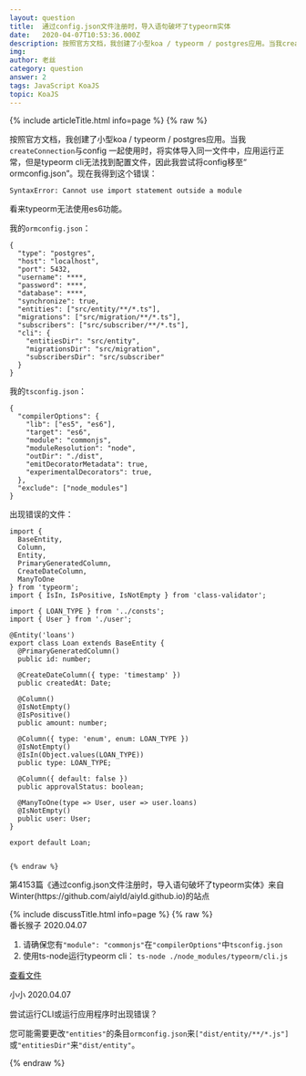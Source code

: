 ```yaml
---
layout: question
title:  通过config.json文件注册时，导入语句破坏了typeorm实体
date:   2020-04-07T10:53:36.000Z
description: 按照官方文档，我创建了小型koa / typeorm / postgres应用。当我createConnection与config 一起使用时，将实体导入...
img: 
author: 老丝
category: question
answer: 2
tags: JavaScript KoaJS
topic: KoaJS
---
```

<div class="article-root">
  <div class="article">
    {% include articleTitle.html info=page %}
    {% raw %}
    <div class="article-content"><p><font style="vertical-align: inherit;"><font style="vertical-align: inherit;">按照官方文档，我创建了小型koa / typeorm / postgres应用。</font><font style="vertical-align: inherit;">当我</font></font><code>createConnection</code><font style="vertical-align: inherit;"><font style="vertical-align: inherit;">与config </font><font style="vertical-align: inherit;">一起使用</font><font style="vertical-align: inherit;">时，将实体导入同一文件中，应用运行正常，但是typeorm cli无法找到配置文件，因此我尝试将config移至“ ormconfig.json”。</font><font style="vertical-align: inherit;">现在我得到这个错误：</font></font></p>

<p><code>SyntaxError: Cannot use import statement outside a module</code></p>

<p><font style="vertical-align: inherit;"><font style="vertical-align: inherit;">看来typeorm无法使用es6功能。</font></font></p>

<p><font style="vertical-align: inherit;"><font style="vertical-align: inherit;">我的</font></font><code>ormconfig.json</code><font style="vertical-align: inherit;"><font style="vertical-align: inherit;">：</font></font></p>

<pre><code>{<font></font>
  "type": "postgres",<font></font>
  "host": "localhost",<font></font>
  "port": 5432,<font></font>
  "username": ****,<font></font>
  "password": ****,<font></font>
  "database": ****,<font></font>
  "synchronize": true,<font></font>
  "entities": ["src/entity/**/*.ts"],<font></font>
  "migrations": ["src/migration/**/*.ts"],<font></font>
  "subscribers": ["src/subscriber/**/*.ts"],<font></font>
  "cli": {<font></font>
    "entitiesDir": "src/entity",<font></font>
    "migrationsDir": "src/migration",<font></font>
    "subscribersDir": "src/subscriber"<font></font>
  }<font></font>
}<font></font>
</code></pre>

<p><font style="vertical-align: inherit;"><font style="vertical-align: inherit;">我的</font></font><code>tsconfig.json</code><font style="vertical-align: inherit;"><font style="vertical-align: inherit;">：</font></font></p>

<pre><code>{<font></font>
  "compilerOptions": {<font></font>
    "lib": ["es5", "es6"],<font></font>
    "target": "es6",<font></font>
    "module": "commonjs",<font></font>
    "moduleResolution": "node",<font></font>
    "outDir": "./dist",<font></font>
    "emitDecoratorMetadata": true,<font></font>
    "experimentalDecorators": true,<font></font>
  },<font></font>
  "exclude": ["node_modules"]<font></font>
}<font></font>
</code></pre>

<p><font style="vertical-align: inherit;"><font style="vertical-align: inherit;">出现错误的文件：</font></font></p>

<pre><code>import {<font></font>
  BaseEntity,<font></font>
  Column,<font></font>
  Entity,<font></font>
  PrimaryGeneratedColumn,<font></font>
  CreateDateColumn,<font></font>
  ManyToOne<font></font>
} from 'typeorm';<font></font>
import { IsIn, IsPositive, IsNotEmpty } from 'class-validator';<font></font>
<font></font>
import { LOAN_TYPE } from '../consts';<font></font>
import { User } from './user';<font></font>
<font></font>
@Entity('loans')<font></font>
export class Loan extends BaseEntity {<font></font>
  @PrimaryGeneratedColumn()<font></font>
  public id: number;<font></font>
<font></font>
  @CreateDateColumn({ type: 'timestamp' })<font></font>
  public createdAt: Date;<font></font>
<font></font>
  @Column()<font></font>
  @IsNotEmpty()<font></font>
  @IsPositive()<font></font>
  public amount: number;<font></font>
<font></font>
  @Column({ type: 'enum', enum: LOAN_TYPE })<font></font>
  @IsNotEmpty()<font></font>
  @IsIn(Object.values(LOAN_TYPE))<font></font>
  public type: LOAN_TYPE;<font></font>
<font></font>
  @Column({ default: false })<font></font>
  public approvalStatus: boolean;<font></font>
<font></font>
  @ManyToOne(type =&gt; User, user =&gt; user.loans)<font></font>
  @IsNotEmpty()<font></font>
  public user: User;<font></font>
}<font></font>
<font></font>
export default Loan;<font></font>
<font></font>
</code></pre></div>
    {% endraw %}
  </div>
  <p class="winter_mark">第4153篇《通过config.json文件注册时，导入语句破坏了typeorm实体》来自Winter(https://github.com/aiyld/aiyld.github.io)的站点</p>
  <div class="discuss-wrapper">
    {% include discussTitle.html info=page %}
    {% raw %}
    <div class="discuss-item">
        <div class="discuss-parent">
          <div class="discuss-meta">
            <span class="discuss-user">番长猴子</span>
            <span class="discuss-time">2020.04.07</span>
          </div>
          <div class="discuss-comment"><ol>
<li><font style="vertical-align: inherit;"><font style="vertical-align: inherit;">请确保您有</font></font><code>"module": "commonjs"</code><font style="vertical-align: inherit;"><font style="vertical-align: inherit;">在</font></font><code>"compilerOptions"</code><font style="vertical-align: inherit;"><font style="vertical-align: inherit;">中</font></font><code>tsconfig.json</code></li>
<li><font style="vertical-align: inherit;"><font style="vertical-align: inherit;">使用ts-node运行typeorm cli： </font></font><code>ts-node ./node_modules/typeorm/cli.js</code></li>
</ol>

<p><a href="https://github.com/typeorm/typeorm/blob/master/docs/using-cli.md#if-entities-files-are-in-typescript" rel="noreferrer"><font style="vertical-align: inherit;"><font style="vertical-align: inherit;">查看文件</font></font></a></p></div>
        </div></div><div class="discuss-item">
        <div class="discuss-parent">
          <div class="discuss-meta">
            <span class="discuss-user">小小</span>
            <span class="discuss-time">2020.04.07</span>
          </div>
          <div class="discuss-comment"><p><font style="vertical-align: inherit;"><font style="vertical-align: inherit;">尝试运行CLI或运行应用程序时出现错误？</font></font></p>

<p><font style="vertical-align: inherit;"><font style="vertical-align: inherit;">您可能需要更改</font></font><code>"entities"</code><font style="vertical-align: inherit;"><font style="vertical-align: inherit;">的条目</font></font><code>ormconfig.json</code><font style="vertical-align: inherit;"><font style="vertical-align: inherit;">来</font></font><code>["dist/entity/**/*.js"]</code><font style="vertical-align: inherit;"><font style="vertical-align: inherit;">或</font></font><code>"entitiesDir"</code><font style="vertical-align: inherit;"><font style="vertical-align: inherit;">来</font></font><code>"dist/entity"</code><font style="vertical-align: inherit;"><font style="vertical-align: inherit;">。</font></font></p></div>
        </div></div>
    {% endraw %}
  </div>
<div>
